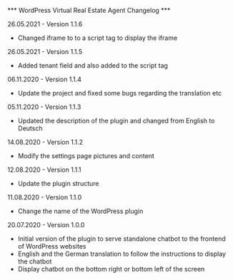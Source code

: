 *** WordPress Virtual Real Estate Agent Changelog ***

26.05.2021 - Version 1.1.6
 * Changed iframe to to a script tag to display the iframe

26.05.2021 - Version 1.1.5
 * Added tenant field and also added to the script tag

06.11.2020 - Version 1.1.4
 * Update the project and fixed some bugs regarding the translation etc

05.11.2020 - Version 1.1.3
 * Updated the description of the plugin and changed from English to Deutsch

14.08.2020 - Version 1.1.2
 * Modify the settings page pictures and content

12.08.2020 - Version 1.1.1
 * Update the plugin structure

11.08.2020 - Version 1.1.0
 * Change the name of the WordPress plugin

20.07.2020 - Version 1.0.0
 * Initial version of the plugin to serve standalone chatbot to the frontend of WordPress websites
 * English and the German translation to follow the instructions to display the chatbot
 * Display chatbot on the bottom right or bottom left of the screen
